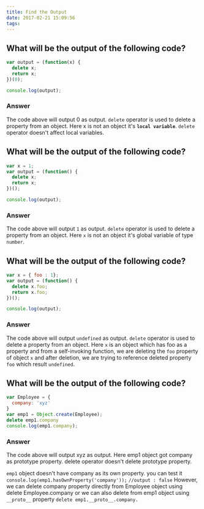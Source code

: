 ```yaml
---
title: Find the Output
date: 2017-02-21 15:09:56
tags:
---
```

## What will be the output of the following code?
```js
var output = (function(x) {
  delete x; 
  return x; 
})(0); 

console.log(output); 
```
### Answer
The code above will output 0 as output. `delete` operator is used to delete a property from an object. Here x is not an object it's **`local variable`**. `delete` operator doesn't affect local variables.

## What will be the output of the following code?
```js
var x = 1; 
var output = (function() {
  delete x; 
  return x; 
})(); 

console.log(output); 
```
### Answer
The code above will output `1` as output. `delete` operator is used to delete a property from an object. Here `x` is not an object it's global variable of type `number`.

## What will be the output of the following code?
```js
var x = { foo : 1}; 
var output = (function() {
  delete x.foo; 
  return x.foo; 
})(); 

console.log(output); 
```
### Answer
The code above will output `undefined` as output. `delete` operator is used to delete a property from an object. Here `x` is an object which has foo as a property and from a self-invoking function, we are deleting the `foo` property of object `x` and after deletion, we are trying to reference deleted property `foo` which result `undefined`.

## What will be the output of the following code?
```js
var Employee = {
  company: 'xyz'
}
var emp1 = Object.create(Employee); 
delete emp1.company
console.log(emp1.company); 
```
### Answer
The code above will output xyz as output. Here emp1 object got company as prototype property. delete operator doesn't delete prototype property.

`emp1` object doesn't have company as its own property. you can test it `console.log(emp1.hasOwnProperty('company'));` `//output : false` However, we can delete company property directly from Employee object using delete Employee.company or we can also delete from emp1 object using `__proto__` property `delete emp1.__proto__.company.`